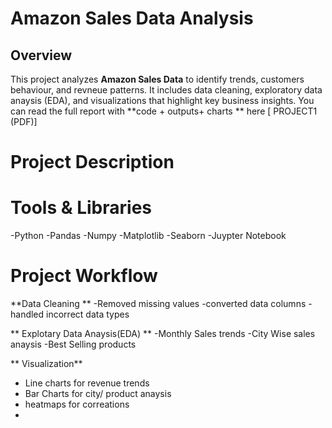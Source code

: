 # Amazon Sales Data Analysis
## Overview
This project analyzes **Amazon Sales Data** to identify  trends, customers behaviour, and revneue patterns. It includes data cleaning, exploratory data anaysis (EDA), and visualizations that highlight key business insights.
You can read the full report with **code + outputs+ charts ** here [ PROJECT1 (PDF)]
# Project Description
# Tools & Libraries
-Python
-Pandas
-Numpy 
-Matplotlib
-Seaborn
-Juypter Notebook




# Project Workflow
**Data Cleaning **
-Removed missing values
-converted data columns
-handled incorrect data types

** Explotary Data Anaysis(EDA) **
-Monthly Sales trends
-City Wise sales anaysis
-Best Selling products


** Visualization**
- Line charts for revenue trends
- Bar Charts  for city/ product anaysis
- heatmaps for correations
-
